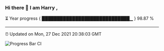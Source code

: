 ### Hi there 👋 I am Harry , 

⏳ Year progress { █████████████████████████████▁ } 98.87 %

---

⏰ Updated on Mon, 27 Dec 2021 20:38:03 GMT

![Progress Bar CI](https://github.com/duykhang68/duykhang68/workflows/Progress%20Bar%20CI/badge.svg)
